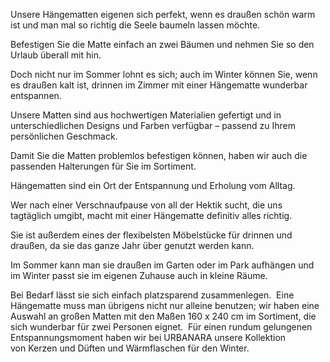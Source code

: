 Unsere Hängematten eigenen sich perfekt, wenn es draußen schön warm ist und man mal so richtig die Seele baumeln lassen möchte.

Befestigen Sie die Matte einfach an zwei Bäumen und nehmen Sie so den Urlaub überall mit hin.

Doch nicht nur im Sommer lohnt es sich; auch im Winter können Sie, wenn es draußen kalt ist, drinnen im Zimmer mit einer Hängematte wunderbar entspannen.

Unsere Matten sind aus hochwertigen Materialien gefertigt und in unterschiedlichen Designs und Farben verfügbar – passend zu Ihrem persönlichen Geschmack.

Damit Sie die Matten problemlos befestigen können, haben wir auch die passenden Halterungen für Sie im Sortiment.

Hängematten sind ein Ort der Entspannung und Erholung vom Alltag.

Wer nach einer Verschnaufpause von all der Hektik sucht, die uns tagtäglich umgibt, macht mit einer Hängematte definitiv alles richtig.

Sie ist außerdem eines der flexibelsten Möbelstücke für drinnen und draußen, da sie das ganze Jahr über genutzt werden kann.

Im Sommer kann man sie draußen im Garten oder im Park aufhängen und im Winter passt sie im eigenen Zuhause auch in kleine Räume.

Bei Bedarf lässt sie sich einfach platzsparend zusammenlegen. 
Eine Hängematte muss man übrigens nicht nur alleine benutzen; wir haben eine Auswahl an großen Matten mit den Maßen 160 x 240 cm im Sortiment, die sich wunderbar für zwei Personen eignet.  Für einen rundum gelungenen Entspannungsmoment haben wir bei URBANARA unsere Kollektion von Kerzen und Düften und Wärmflaschen für den Winter. 
